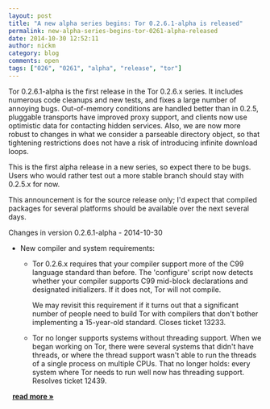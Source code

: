 ```yaml
---
layout: post
title: "A new alpha series begins: Tor 0.2.6.1-alpha is released"
permalink: new-alpha-series-begins-tor-0261-alpha-released
date: 2014-10-30 12:52:11
author: nickm
category: blog
comments: open
tags: ["026", "0261", "alpha", "release", "tor"]
---
```


Tor 0.2.6.1-alpha is the first release in the Tor 0.2.6.x series. It includes numerous code cleanups and new tests, and fixes a large number of annoying bugs. Out-of-memory conditions are handled better than in 0.2.5, pluggable transports have improved proxy support, and clients now use optimistic data for contacting hidden services. Also, we are now more robust to changes in what we consider a parseable directory object, so that tightening restrictions does not have a risk of introducing infinite download loops.

This is the first alpha release in a new series, so expect there to be bugs. Users who would rather test out a more stable branch should stay with 0.2.5.x for now.

This announcement is for the source release only; I'd expect that compiled packages for several platforms should be available over the next several days.

Changes in version 0.2.6.1-alpha - 2014-10-30

-   New compiler and system requirements:
    -   Tor 0.2.6.x requires that your compiler support more of the C99 language standard than before. The 'configure' script now detects whether your compiler supports C99 mid-block declarations and designated initializers. If it does not, Tor will not compile.

        We may revisit this requirement if it turns out that a significant number of people need to build Tor with compilers that don't bother implementing a 15-year-old standard. Closes ticket 13233.

    -   Tor no longer supports systems without threading support. When we began working on Tor, there were several systems that didn't have threads, or where the thread support wasn't able to run the threads of a single process on multiple CPUs. That no longer holds: every system where Tor needs to run well now has threading support. Resolves ticket 12439.

  [**read more »**](https://blog.torproject.org/blog/new-alpha-series-begins-tor-0261-alpha-released)
